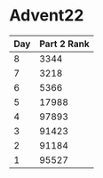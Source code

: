 # Advent22
| Day | Part 2 Rank |
| --- | --- |
| 8 | 3344 |
| 7 | 3218 |
| 6 | 5366 |
| 5 | 17988 |
| 4 | 97893 |
| 3 | 91423 |
| 2 | 91184 |
| 1 | 95527 |